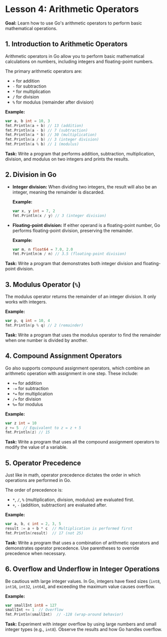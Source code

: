 # Lesson 4: Arithmetic Operators

**Goal:** Learn how to use Go's arithmetic operators to perform basic mathematical operations.

## 1. Introduction to Arithmetic Operators

Arithmetic operators in Go allow you to perform basic mathematical calculations on numbers, including integers and floating-point numbers.

The primary arithmetic operators are:

- `+` for addition
- `-` for subtraction
- `*` for multiplication
- `/` for division
- `%` for modulus (remainder after division)

**Example:**

```go
var a, b int = 10, 3
fmt.Println(a + b) // 13 (addition)
fmt.Println(a - b) // 7 (subtraction)
fmt.Println(a * b) // 30 (multiplication)
fmt.Println(a / b) // 3 (integer division)
fmt.Println(a % b) // 1 (modulus)
```

**Task:** Write a program that performs addition, subtraction, multiplication, division, and modulus on two integers and prints the results.

## 2. Division in Go

- **Integer division:** When dividing two integers, the result will also be an integer, meaning the remainder is discarded.

  **Example:**

  ```go
  var x, y int = 7, 2
  fmt.Println(x / y) // 3 (integer division)
  ```

- **Floating-point division:** If either operand is a floating-point number, Go performs floating-point division, preserving the remainder.

  **Example:**

  ```go
  var m, n float64 = 7.0, 2.0
  fmt.Println(m / n) // 3.5 (floating-point division)
  ```

**Task:** Write a program that demonstrates both integer division and floating-point division.

## 3. Modulus Operator (`%`)

The modulus operator returns the remainder of an integer division. It only works with integers.

**Example:**

```go
var p, q int = 10, 4
fmt.Println(p % q) // 2 (remainder)
```

**Task:** Write a program that uses the modulus operator to find the remainder when one number is divided by another.

## 4. Compound Assignment Operators

Go also supports compound assignment operators, which combine an arithmetic operation with assignment in one step. These include:

- `+=` for addition
- `-=` for subtraction
- `*=` for multiplication
- `/=` for division
- `%=` for modulus

**Example:**

```go
var z int = 10
z += 5  // Equivalent to z = z + 5
fmt.Println(z) // 15
```

**Task:** Write a program that uses all the compound assignment operators to modify the value of a variable.

## 5. Operator Precedence

Just like in math, operator precedence dictates the order in which operations are performed in Go.

The order of precedence is:

- `*`, `/`, `%` (multiplication, division, modulus) are evaluated first.
- `+`, `-` (addition, subtraction) are evaluated after.

**Example:**

```go
var a, b, c int = 2, 3, 5
result := a + b * c  // Multiplication is performed first
fmt.Println(result)  // 17 (not 25)
```

**Task:** Write a program that uses a combination of arithmetic operators and demonstrates operator precedence. Use parentheses to override precedence when necessary.

## 6. Overflow and Underflow in Integer Operations

Be cautious with large integer values. In Go, integers have fixed sizes (`int8`, `int16`, `int32`, `int64`), and exceeding the maximum value causes overflow.

**Example:**

```go
var smallInt int8 = 127
smallInt += 1  // Overflow
fmt.Println(smallInt)  // -128 (wrap-around behavior)
```

**Task:** Experiment with integer overflow by using large numbers and small integer types (e.g., `int8`). Observe the results and how Go handles overflow.
